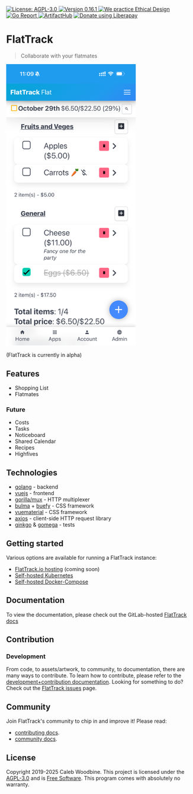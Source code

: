 <a href="http://www.gnu.org/licenses/agpl-3.0.html"> <img src="https://img.shields.io/badge/License-AGPL--3.0-blue.svg" alt="License: AGPL-3.0" /> </a>
<a href="https://gitlab.com/flattrack/flattrack/-/releases"> <img src="https://img.shields.io/badge/version-0.16.1-brightgreen.svg" alt="Version 0.16.1" /> </a>
<a href=''> <img style='margin-left: auto; margin-right: auto;' alt='We practice Ethical Design' src='https://img.shields.io/badge/Ethical_Design-_▲_❤_-blue.svg'> </a>
<a href='https://goreportcard.com/report/gitlab.com/flattrack/flattrack'> <img style='margin-left: auto; margin-right: auto;' alt='Go Report' src='https://goreportcard.com/badge/gitlab.com/flattrack/flattrack'> </a>
<a target=_blank href="https://artifacthub.io/packages/search?repo=flattrack"><img alt="ArtifactHub" src="https://img.shields.io/endpoint?url=https://artifacthub.io/badge/repository/flattrack"></a>
<a target=_blank href="https://liberapay.com/CalebWoodbine/donate"><img alt="Donate using Liberapay" src="https://liberapay.com/assets/widgets/donate.svg"></a>

# FlatTrack

> Collaborate with your flatmates

<img style='margin-left: auto; margin-right: auto;' alt='flattrack shopping list preview' src='./screenshots/shopping-list-mobile.png' width=350>

<br/>

(FlatTrack is currently in alpha)

## Features

-   Shopping List
-   Flatmates

### Future

-   Costs
-   Tasks
-   Noticeboard
-   Shared Calendar
-   Recipes
-   Highfives

## Technologies

-   [golang](https://golang.org) - backend
-   [vuejs](https://vuejs.org) - frontend
-   [gorilla/mux](https://github.com/gorilla/mux) - HTTP multiplexer
-   [bulma](https://buefy.org) + [buefy](https://buefy.org) - CSS framework
-   [vuematerial](http://vuematerial.io) - CSS framework
-   [axios](https://github.com/axios/axios) - client-side HTTP request library
-   [ginkgo](https://onsi.github.io/ginkgo) & [gomega](https://onsi.github.io/ginkgo) - tests

## Getting started

Various options are available for running a FlatTrack instance:

-   [FlatTrack.io hosting](https://flattrack.io) (coming soon)
-   [Self-hosted Kubernetes](./docs/deployment-kubernetes.md)
-   [Self-hosted Docker-Compose](./docs/deployment-docker-compose.md)

## Documentation

To view the documentation, please check out the GitLab-hosted [FlatTrack docs](https://flattrack.gitlab.io/flattrack)

## Contribution

### Development

From code, to assets/artwork, to community, to documentation, there are many ways to contribute.
To learn how to contribute, please refer to the [development+contribution documentation](./docs/development.md).
Looking for something to do? Check out the [FlatTrack issues](https://gitlab.com/flattrack/flattrack/-/issues) page.

## Community

Join FlatTrack's community to chip in and improve it!
Please read:

-   [contributing docs](./docs/contributing.md).
-   [community docs](./docs/community.md).

## License

Copyright 2019-2025 Caleb Woodbine.
This project is licensed under the [AGPL-3.0](http://www.gnu.org/licenses/agpl-3.0.html) and is [Free Software](https://www.gnu.org/philosophy/free-sw.en.html).
This program comes with absolutely no warranty.

